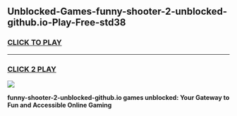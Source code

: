 
## Unblocked-Games-funny-shooter-2-unblocked-github.io-Play-Free-std38
<h3>
<a href="https://premium76.site?title=funny-shooter-2-unblocked-github.io&ref=17A">CLICK TO PLAY</a></h3>
<hr>

<h3>
<a href="https://premium76.site?title=funny-shooter-2-unblocked-github.io&ref=17A">CLICK 2 PLAY</a>
  
</h3>

<a href="https://premium76.site?title=funny-shooter-2-unblocked-github.io&ref=17A"><img src="https://clearcache.store/games.png"></a>


**funny-shooter-2-unblocked-github.io games unblocked: Your Gateway to Fun and Accessible Online Gaming**
